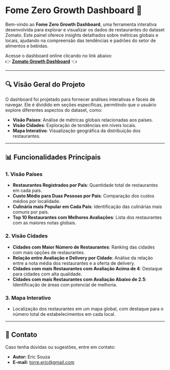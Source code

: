 # Fome Zero Growth Dashboard 🍴

Bem-vindo ao **Fome Zero Growth Dashboard**, uma ferramenta interativa desenvolvida para explorar e visualizar os dados de restaurantes do dataset Zomato. Este painel oferece insights detalhados sobre métricas globais e locais, ajudando na compreensão das tendências e padrões do setor de alimentos e bebidas.

Acesse o dashboard online clicando no link abaixo:  
👉 **[Zomato Growth Dashboard](https://alves-fome-zero.streamlit.app/)** 👈

---

## 🔍 Visão Geral do Projeto

O dashboard foi projetado para fornecer análises interativas e fáceis de navegar. Ele é dividido em seções específicas, permitindo que o usuário explore diferentes aspectos do dataset, como:

- **Visão Países**: Análise de métricas globais relacionadas aos países.
- **Visão Cidades**: Exploração de tendências em níveis locais.
- **Mapa Interativo**: Visualização geográfica da distribuição dos restaurantes.

---

## 📊 Funcionalidades Principais

### **1. Visão Países**
- **Restaurantes Registrados por País**: Quantidade total de restaurantes em cada país.
- **Custo Médio para Duas Pessoas por País**: Comparação dos custos médios por localidade.
- **Culinária mais Popular em Cada País**: Identificação das culinárias mais comuns por país.
- **Top 10 Restaurantes com Melhores Avaliações**: Lista dos restaurantes com as maiores notas globais.

### **2. Visão Cidades**
- **Cidades com Maior Número de Restaurantes**: Ranking das cidades com mais opções de restaurantes.
- **Relação entre Avaliação e Delivery por Cidade**: Análise da relação entre a nota média dos restaurantes e a oferta de delivery.
- **Cidades com mais Restaurantes com Avaliação Acima de 4**: Destaque para cidades com alta qualidade.
- **Cidades com mais Restaurantes com Avaliação Abaixo de 2.5**: Identificação de áreas com potencial de melhoria.

### **3. Mapa Interativo**
- Localização dos restaurantes em um mapa global, com destaque para o número total de estabelecimentos em cada local.

---

## 📧 Contato

Caso tenha dúvidas ou sugestões, entre em contato:

- **Autor:** Eric Souza  
- **E-mail:** [torre.eric@gmail.com](mailto:torre.eric@gmail.com)
